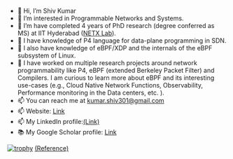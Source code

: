 - 👋 Hi, I’m Shiv Kumar
- 👀 I’m interested in Programmable Networks and Systems.
- 🌱 I’m have completed 4 years of PhD research (degree conferred as MS) at IIT Hyderabad ([NETX Lab](https://www.netxiith.in/)).
- 🌱 I have knowledge of P4 language for data-plane programming in SDN.
- 🌱 I also have knowledge of eBPF/XDP and the internals of the eBPF subsystem of Linux.
- 💞️ I have worked on multiple research projects around network programmability like P4, eBPF (extended Berkeley Packet Filter) and Compilers. I am curious to learn more about eBPF and its interesting use-cases (e.g., Cloud Native Network Functions, Observability, Performance monitoring in the Data centers, etc. ).
- 📫 You can reach me at kumar.shiv301@gmail.com
- 📫 Website: [Link](https://kumarkshiv.github.io/) 
- 📫 My LinkedIn profile:[(Link)](https://in.linkedin.com/in/kumarkshiv)
- 📚 My Google Scholar profile: [Link](https://scholar.google.com/citations?user=a5Js3uMAAAAJ&hl=en)

<!---
shivkumar301/shivkumar301 is a ✨ special ✨ repository because its `README.md` (this file) appears on your GitHub profile.
You can click the Preview link to take a look at your changes.
--->

[![trophy](https://github-profile-trophy.vercel.app/?username=kumarkshiv)]()
[(Reference)](https://github.com/ryo-ma/github-profile-trophy)
